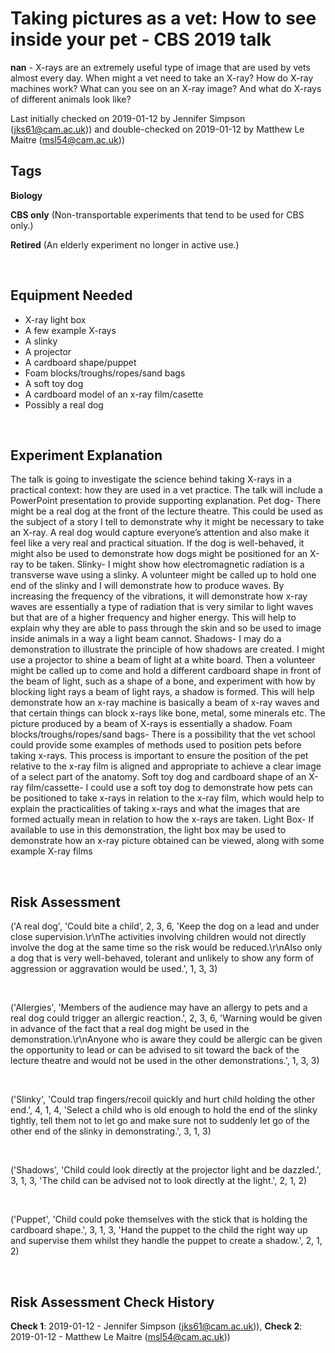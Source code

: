 # Taking pictures as a vet: How to see inside your pet - CBS 2019 talk

**nan** - X-rays are an extremely useful type of image that are used by vets almost every day. When might a vet need to take an X-ray? How do X-ray machines work? What can you see on an X-ray image? And what do X-rays of different animals look like? 

Last initially checked on 2019-01-12 by Jennifer Simpson (jks61@cam.ac.uk)) and double-checked on 2019-01-12 by Matthew Le Maitre (msl54@cam.ac.uk))

## Tags
<!--- Start Tags (DO NOT REMOVE THIS COMMENT) --->

**Biology**

**CBS only** (Non-transportable experiments that tend to be used for CBS only.)

**Retired** (An elderly experiment no longer in active use.)
<!--- End Tags (DO NOT REMOVE THIS COMMENT) --->

<br/>

## Equipment Needed 
- X-ray light box
- A few example X-rays
- A slinky
- A projector
- A cardboard shape/puppet
- Foam blocks/troughs/ropes/sand bags
- A soft toy dog
- A cardboard model of an x-ray film/casette
- Possibly a real dog

<br/>

## Experiment Explanation 

The talk is going to investigate the science behind taking X-rays in a practical context: how they are used in a vet practice. The talk will include a PowerPoint presentation to provide supporting explanation. 
Pet dog- There might be a real dog at the front of the lecture theatre. This could be used as the subject of a story I tell to demonstrate why it might be necessary to take an X-ray. A real dog would capture everyone’s attention and also make it feel like a very real and practical situation. If the dog is well-behaved, it might also be used to demonstrate how dogs might be positioned for an X-ray to be taken.
Slinky- I might show how electromagnetic radiation is a transverse wave using a slinky. A volunteer might be called up to hold one end of the slinky and I will demonstrate how to produce waves. By increasing the frequency of the vibrations, it will demonstrate how x-ray waves are essentially a type of radiation that is very similar to light waves but that are of a higher frequency and higher energy. This will help to explain why they are able to pass through the skin and so be used to image inside animals in a way a light beam cannot.
Shadows- I may do a demonstration to illustrate the principle of how shadows are created. I might use a projector to shine a beam of light at a white board. Then a volunteer might be called up to come and hold a different cardboard shape in front of the beam of light, such as a shape of a bone, and experiment with how by blocking light rays a beam of light rays, a shadow is formed. This will help demonstrate how an x-ray machine is basically a beam of x-ray waves and that certain things can block x-rays like bone, metal, some minerals etc. The picture produced by a beam of X-rays is essentially a shadow.
Foam blocks/troughs/ropes/sand bags- There is a possibility that the vet school could provide some examples of methods used to position pets before taking x-rays. This process is important to ensure the position of the pet relative to the x-ray film is aligned and appropriate to achieve a clear image of a select part of the anatomy.
Soft toy dog and cardboard shape of an X-ray film/cassette- I could use a soft toy dog to demonstrate how pets can be positioned to take x-rays in relation to the x-ray film, which would help to explain the practicalities of taking x-rays and what the images that are formed actually mean in relation to how the x-rays are taken.
Light Box- If available to use in this demonstration, the light box may be used to demonstrate how an x-ray picture obtained can be viewed, along with some example X-ray films

<br/>

## Risk Assessment

('A real dog', 'Could bite a child', 2, 3, 6, 'Keep the dog on a lead and under close supervision.\r\nThe activities involving children would not directly involve the dog at the same time so the risk would be reduced.\r\nAlso only a dog that is very well-behaved, tolerant and unlikely to show any form of aggression or aggravation would be used.', 1, 3, 3)

<br/>

('Allergies', 'Members of the audience may have an allergy to pets and a real dog could trigger an allergic reaction.', 2, 3, 6, 'Warning would be given in advance of the fact that a real dog might be used in the demonstration.\r\nAnyone who is aware they could be allergic can be given the opportunity to lead or can be advised to sit toward the back of the lecture theatre and would not be used in the other demonstrations.', 1, 3, 3)

<br/>

('Slinky', 'Could trap fingers/recoil quickly and hurt child holding the other end.', 4, 1, 4, 'Select a child who is old enough to hold the end of the slinky tightly, tell them not to let go and make sure not to suddenly let go of the other end of the slinky in demonstrating.', 3, 1, 3)

<br/>

('Shadows', 'Child could look directly at the projector light and be dazzled.', 3, 1, 3, 'The child can be advised not to look directly at the light.', 2, 1, 2)

<br/>

('Puppet', 'Child could poke themselves with the stick that is holding the cardboard shape.', 3, 1, 3, 'Hand the puppet to the child the right way up and supervise them whilst they handle the puppet to create a shadow.', 2, 1, 2)

<br/>

## Risk Assessment Check History 

**Check 1**: 2019-01-12 - Jennifer Simpson (jks61@cam.ac.uk)), **Check 2**: 2019-01-12 - Matthew Le Maitre (msl54@cam.ac.uk))